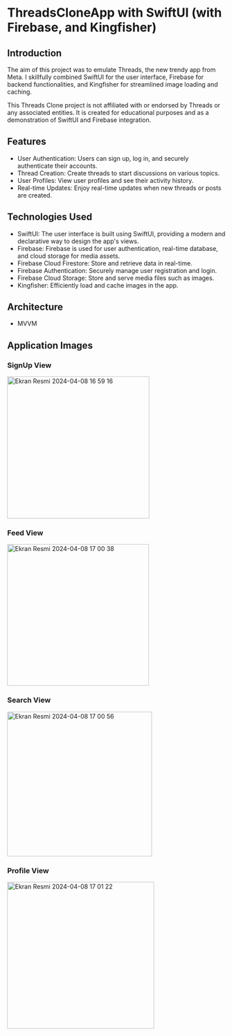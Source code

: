 # ThreadsCloneApp with SwiftUI (with Firebase, and Kingfisher)

## Introduction

The aim of this project was to emulate Threads, the new trendy app from Meta. I skillfully combined SwiftUI for the user interface, Firebase for backend functionalities, and Kingfisher for streamlined image loading and caching.

This Threads Clone project is not affiliated with or endorsed by Threads or any associated entities. It is created for educational purposes and as a demonstration of SwiftUI and Firebase integration.


## Features

- User Authentication: Users can sign up, log in, and securely authenticate their accounts.
- Thread Creation: Create threads to start discussions on various topics.
- User Profiles: View user profiles and see their activity history.
- Real-time Updates: Enjoy real-time updates when new threads or posts are created.

## Technologies Used

- SwiftUI: The user interface is built using SwiftUI, providing a modern and declarative way to design the app's views.
- Firebase: Firebase is used for user authentication, real-time database, and cloud storage for media assets.
- Firebase Cloud Firestore: Store and retrieve data in real-time.
- Firebase Authentication: Securely manage user registration and login.
- Firebase Cloud Storage: Store and serve media files such as images.
- Kingfisher: Efficiently load and cache images in the app.

## Architecture

- MVVM

## Application Images

### SignUp View

<img width="328" alt="Ekran Resmi 2024-04-08 16 59 16" src="https://github.com/alicantarim/ThreadCloneAppSwiftUI/assets/92791015/8807c1f7-2c55-4eaa-ab3d-27bd2bc56306">

### Feed View

<img width="327" alt="Ekran Resmi 2024-04-08 17 00 38" src="https://github.com/alicantarim/ThreadCloneAppSwiftUI/assets/92791015/e2dfa874-1655-45d1-82a8-5489359da2aa">

### Search View

<img width="334" alt="Ekran Resmi 2024-04-08 17 00 56" src="https://github.com/alicantarim/ThreadCloneAppSwiftUI/assets/92791015/d4d29808-3d3d-4101-826f-cefe57df960f">

### Profile View

<img width="339" alt="Ekran Resmi 2024-04-08 17 01 22" src="https://github.com/alicantarim/ThreadCloneAppSwiftUI/assets/92791015/51de9983-2abc-4e50-897a-9cea29b9e2f6">
